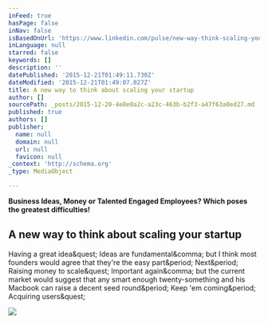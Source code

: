 ```yaml
---
inFeed: true
hasPage: false
inNav: false
isBasedOnUrl: 'https://www.linkedin.com/pulse/new-way-think-scaling-your-startup-alastair-budge?trkSplashRedir=true&forceNoSplash=true'
inLanguage: null
starred: false
keywords: []
description: ''
datePublished: '2015-12-21T01:49:11.730Z'
dateModified: '2015-12-21T01:49:07.027Z'
title: A new way to think about scaling your startup
author: []
sourcePath: _posts/2015-12-20-4e8e0a2c-a23c-463b-b2f3-a47f63a0ed27.md
published: true
authors: []
publisher:
  name: null
  domain: null
  url: null
  favicon: null
_context: 'http://schema.org'
_type: MediaObject

---
```

**Business Ideas, Money or Talented Engaged Employees? Which poses the greatest difficulties!**

<article style=""><h1>A new way to think about scaling your startup</h1><p>Having a great idea&amp;quest; Ideas are fundamental&amp;comma; but I think most founders would agree that they're the easy part&amp;period; Next&amp;period; Raising money to scale&amp;quest; Important again&amp;comma; but the current market would suggest that any smart enough twenty-something and his Macbook can raise a decent seed round&amp;period; Keep 'em coming&amp;period; Acquiring users&amp;quest;</p><img src="https://media.licdn.com/mpr/mpr/AAEAAQAAAAAAAAVwAAAAJGYzZTJmNGNkLTA1MzMtNDY2ZC1hZDViLTk2OTk3YWU3Y2Y3Ng.jpg" /></article>